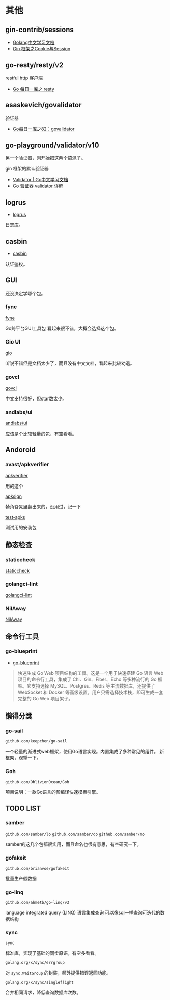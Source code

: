 # 其他

## gin-contrib/sessions

- [Golang中文学习文档](https://golang.halfiisland.com/community/pkgs/web/gin.html#session)
- [Gin 框架之Cookie与Session](https://cloud.tencent.com/developer/article/2381258)

## go-resty/resty/v2

restful http 客户端

- [Go 每日一库之 resty](https://darjun.github.io/2021/06/26/godailylib/resty/)

## asaskevich/govalidator

验证器

- [Go每日一库之82：govalidator](https://juejin.cn/post/7289249524325711908)

## go-playground/validator/v10

另一个验证器，刚开始把这两个搞混了。

gin 框架的默认验证器

- [Validator | Go中文学习文档](https://golang.halfiisland.com/community/pkgs/validate/Validator.html)
- [Go 验证器 validator 详解](https://learnku.com/articles/78391)

## logrus

- [logrus](https://github.com/sirupsen/logrus)

日志库。

## casbin

- [casbin](https://casbin.org/docs/overview)

认证鉴权。

## GUI

还没决定学哪个包。

### fyne

[fyne](https://github.com/fyne-io/fyne)

Go跨平台GUI工具包
看起来很不错，大概会选择这个包。

### Gio UI

[gio](https://gioui.org/)

听说不错但是文档太少了，而且没有中文文档，看起来比较劝退。

### govcl

[govcl](https://github.com/ying32/govcl)

中文支持很好，但star数太少。

### andlabs/ui

[andlabs/ui](https://github.com/andlabs/ui)

应该是个比较轻量的包，有空看看。

## Andoroid

### avast/apkverifier

[apkverifier](https://pkg.go.dev/github.com/avast/apkverifier)

用的这个

[apksign](https://pkg.go.dev/github.com/morrildl/playground-android/apksign)

犄角旮旯里翻出来的，没用过，记一下

[test-apks](https://github.com/obfusk/test-apks/tree/master)

测试用的安装包

## 静态检查

### staticcheck

[staticcheck](https://github.com/dominikh/go-tools)

### golangci-lint

[golangci-lint](https://github.com/golangci/golangci-lint)

### NilAway

[NilAway](https://github.com/uber-go/nilaway)

## 命令行工具

### go-blueprint

- [go-blueprint](https://github.com/Melkeydev/go-blueprint)

> 快速生成 Go Web 项目结构的工具。这是一个用于快速搭建 Go 语言 Web 项目的命令行工具，集成了 Chi、Gin、Fiber、Echo 等多种流行的 Go 框架。它支持选择 MySQL、Postgres、Redis 等主流数据库，还提供了 WebSocket 和 Docker 等高级设置。用户只需选择技术栈，即可生成一套完整的 Go Web 项目架子。

## 懒得分类

### go-sail

`github.com/keepchen/go-sail`

一个轻量的渐进式web框架，使用Go语言实现。内置集成了多种常见的组件。
新框架，观望一下。

### Goh

`github.com/OblivionOcean/Goh`

项目说明：一款Go语言的预编译快速模板引擎。

## TODO LIST

### samber

`github.com/samber/lo`
`github.com/samber/do`
`github.com/samber/mo`

samber的这几个包都很实用，而且命名也很有意思，有空研究一下。

### gofakeit

`github.com/brianvoe/gofakeit`

批量生产假数据

### go-linq

`github.com/ahmetb/go-linq/v3`

language integrated query (LINQ) 语言集成查询
可以像sql一样查询可迭代的数据结构

### sync

`sync`

标准库，实现了基础的同步原语，有空多看看。

`golang.org/x/sync/errgroup`

对 `sync.WaitGroup` 的封装，额外提供错误返回功能。

`golang.org/x/sync/singleflight`

合并相同请求，降低查询数据库次数。
